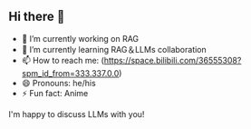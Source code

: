 ## Hi there 👋

<!--
**asilverlight/asilverlight** is a ✨ _special_ ✨ repository because its `README.md` (this file) appears on your GitHub profile.

Here are some ideas to get you started:

- 🔭 I’m currently working on RAG
- 🌱 I’m currently learning RAG＆LLMs collaboration
- 📫 How to reach me: [...](https://space.bilibili.com/36555308?spm_id_from=333.337.0.0)
- 😄 Pronouns: he/his
- ⚡ Fun fact: Anime
-->
- 🔭 I’m currently working on RAG
- 🌱 I’m currently learning RAG＆LLMs collaboration
- 📫 How to reach me: (https://space.bilibili.com/36555308?spm_id_from=333.337.0.0)
- 😄 Pronouns: he/his
- ⚡ Fun fact: Anime

I'm happy to discuss LLMs with you!

